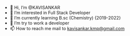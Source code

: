 - 👋 Hi, I’m @KAVISANKAR
- 👀 I’m interested in Full Stack Developer
- 🌱 I’m currently learning B.sc (Chemistry) {2019-2022}
- 💞️ I’m try to work a developer 
- 📫 How to reach me mail to kavisankar.kmp@gmail.com
<!---
kavisankar-eswaran/kavisankar-eswaran is a ✨ special ✨ repository because its `README.md` (this file) appears on your GitHub profile.
You can click the Preview link to take a look at your changes.
--->
